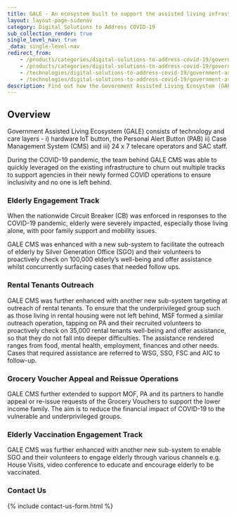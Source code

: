 ```yaml
---
title: GALE - An ecosystem built to support the assisted living infrastructure in Singapore
layout: layout-page-sidenav
category: Digital Solutions to Address COVID-19
sub_collection_render: true
single_level_nav: true
_data: single-level-nav
redirect_from:
    - /products/categories/digital-solutions-to-address-covid-19/government-assisted-living-ecosystem/
    - /products/categories/digital-solutions-to-address-covid-19/government-assisted-living-ecosystem.html
    - /technologies/digital-solutions-to-address-covid-19/government-assisted-living-ecosystem/
    - /technologies/digital-solutions-to-address-covid-19/government-assisted-living-ecosystem.html
description: Find out how the Government Assisted Living Ecosystem (GALE) supports seniors, rental tenants and lower income families amidst the COVID-19 pandemic.
---
```


## Overview

Government Assisted Living Ecosystem (GALE) consists of technology and care layers - i) hardware IoT button, the Personal Alert Button (PAB)
ii) Case Management System (CMS) and iii) 24 x 7 telecare operators and SAC staff.

During the COVID-19 pandemic, the team behind GALE CMS was able to quickly leveraged on the existing infrastructure to churn out multiple tracks to support
agencies in their newly formed COVID operations to ensure inclusivity and no one is left behind.

### Elderly Engagement Track

When the nationwide Circuit Breaker (CB) was enforced in responses to the COVID-19 pandemic, elderly were severely impacted, especially those living alone,
with poor family support and mobility issues.

GALE CMS was enhanced with a new sub-system to facilitate the outreach of elderly by Silver Generation Office (SGO) and their volunteers to proactively
check on 100,000 elderly’s well-being and offer assistance whilst concurrently surfacing cases that needed follow ups.

### Rental Tenants Outreach

GALE CMS was further enhanced with another new sub-system targeting at outreach of rental tenants. To ensure that the underprivileged group such as those
living in rental housing were not left behind, MSF formed a similar outreach operation, tapping on PA and their recruited volunteers to proactively check
on 35,000 rental tenants well-being and offer assistance, so that they do not fall into deeper difficulties. The assistance rendered ranges from food,
mental health, employment, finances and other needs. Cases that required assistance are referred to WSG, SSO, FSC and AIC to follow-up.

### Grocery Voucher Appeal and Reissue Operations

GALE CMS further extended to support MOF, PA and its partners to handle appeal or re-issue requests of the Grocery Vouchers to support the lower income family.
The aim is to reduce the financial impact of COVID-19 to the vulnerable and underprivileged groups.

### Elderly Vaccination Engagement Track

GALE CMS was further enhanced with another new sub-system to enable SGO and their volunteers to engage elderly through various channels e.g. House Visits,
video conference to educate and encourage elderly to be vaccinated.

### Contact Us

{% include contact-us-form.html %}
